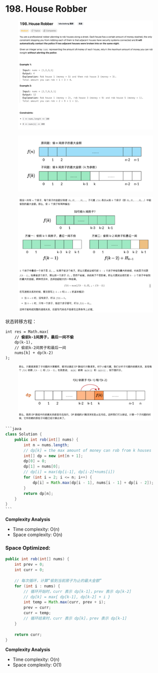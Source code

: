 # 198. House Robber

<figure><img src="../../../.gitbook/assets/image (57).png" alt=""><figcaption></figcaption></figure>

<figure><img src="../../../.gitbook/assets/image (40) (1).png" alt=""><figcaption></figcaption></figure>

<figure><img src="../../../.gitbook/assets/image (41).png" alt=""><figcaption></figcaption></figure>

状态转移方程：

<pre class="language-java"><code class="lang-java">int res = Math.max(
<strong>    // 偷前k-1间房子，最后一间不偷
</strong>    dp(k-1),
    // 偷前k-2间房子和最后一间
    nums[k] + dp(k-2)
);
</code></pre>

<figure><img src="../../../.gitbook/assets/image (42).png" alt=""><figcaption></figcaption></figure>

````java
```java
class Solution {
    public int rob(int[] nums) {
        int n = nums.length;
        // dp[k] = the max amount of money can rob from k houses
        int[] dp = new int[n + 1];
        dp[0] = 0;
        dp[1] = nums[0];
        // dp[i] = max(dp[i-1], dp[i-2]+nums[i])
        for (int i = 2; i <= n; i++) {
            dp[i] = Math.max(dp[i - 1], nums[i - 1] + dp[i - 2]);
        }
        return dp[n];
    }
}
```
````

**Complexity Analysis**

* Time complexity: O(n)
* Space complexity: O(n)

### Space Optimized:

```java
public int rob(int[] nums) {
    int prev = 0;
    int curr = 0;

    // 每次循环，计算“偷到当前房子为止的最大金额”
    for (int i : nums) {
        // 循环开始时，curr 表示 dp[k-1]，prev 表示 dp[k-2]
        // dp[k] = max{ dp[k-1], dp[k-2] + i }
        int temp = Math.max(curr, prev + i);
        prev = curr;
        curr = temp;
        // 循环结束时，curr 表示 dp[k]，prev 表示 dp[k-1]
    }

    return curr;
}

```

**Complexity Analysis**

* Time complexity: O(n)
* Space complexity: O(1)
